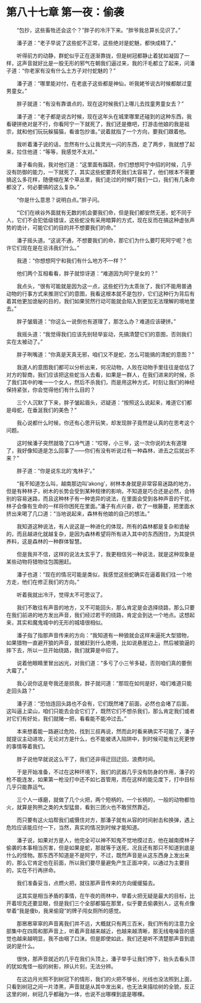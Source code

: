 # 第八十七章 第一夜：偷袭


　　“包抄，这些畜牲还会这个？”胖子的冷汗下来。“胖爷我总算长见识了。”

　　潘子道：“老子早说了这些蛇不正常，这些绝对是蛇魅，都快成精了。”

　　听得前方的动静，群蛇似乎正在逐渐靠拢，但是树冠都静止着犹如凝固了一样，这声音就好比是一股无形的邪气在朝我们逼过来，我的汗毛都立了起来，问潘子道：“你老家有没有什么土方子对付蛇魅的？”

　　潘子道：“哪里能对付，在老底子这些都是神仙，听我姥爷说古时候都献过童男童女。”

　　胖子就道：“有没有靠谱点的，现在这时候我们上哪儿去找童男童女去？”

　　潘子道：“老子都是说古时候，现在这年头在城里哪里还碰到的这种东西，我看硬拼绝对是不行，你看阿宁一下就死了，我们还是撤吧，打游击他娘的我是祖宗，就和他们玩玩躲猫猫，看谁包抄谁。”说着就指了一个方向，要我们跟着他。

　　我听着潘子说的话，忽然有什么让我灵光一闪的东西，走了两步，我就想了起来，拉住他道：“等等，我感觉不太对。”

　　潘子看向我，我对他们道：“这里面有蹊跷，你们想想阿宁中招的时候，几乎没有防御的能力，一下就死了，其实这些蛇要弄死我们太容易了，他们根本不需要搞这么多花样，随便缩在某个草丛里，我们走过的时候叮我们一口，我们有几条命都没了，何必要搞的这么复杂。”

　　“你是什么意思？说明白点。”胖子问。

　　“它们在峡谷外面就有无数的机会要我们命，但是我们都安然无恙，蛇不同于人，它们不会犯低级错误，这些蛇没有采用暗算的方式，现在反而在搞这种虚张声势的诡计，可能它们的目的并不想要我们的命。”

　　潘子摇头道。“这说不通，不想要我们的命，那它们为什么要叮死阿宁呢？也许它们现在是在忌讳我们什么。”

　　我道：“你想想阿宁和我们有什么地方不一样？”

　　他们两个互相看看，胖子就惊讶道：“难道因为阿宁是女的？”

　　我点头，“很有可能就是因为这一点，这些蛇行为太乖张了，我们不能用普通动物的行事方式来推测它们的意图，我看这根本就不是包抄，它们这种行为背后有着其他更加诡秘的目的，我们如果贸然行动可能就会陷入到更加无法理解的境地里去。”

　　胖子皱眉道：“你这么一说倒也有道理了，那怎么办？难道应该硬拼。”

　　我摇头道：“我觉得我们应该先别轻举妄动，先搞清楚它们的意图，否则我们实在太被动了。”

　　胖子咧嘴道：“你真是天真无邪，咱们又不是蛇，怎么可能搞的清蛇的意图？”

　　我道人的意图我们都可以分析出来，何况动物，人败在动物手里往往是低估了对方的智商，我们应该把这些蛇当人去看，如果是一群人，在我们进来的时候，杀了我们其中的唯一一个女人，然后不杀我们，而是用这种方式，时刻让我们的神经保持紧张，你会觉得他们有什么目的？

　　三个人沉默了下来，胖子皱起眉头，迟疑道：“按照这么说起来，难道它们都是母蛇，在垂涎我们的美色？”

　　我心说都什么时候，你还有心思开玩笑，却发现胖子竟然是认真的在思考这个问题。

　　这时候潘子突然就吸了口冷气道：“哎呀，小三爷，这一次你说的太有道理了，我好像知道是怎么回事了——你们有没有听说过有一种森林，进去之后就出不来？”

　　胖子道：“你是说东北的‘鬼林子’。”

　　“我不知道怎么叫，越南那边叫‘akong’，树林本身就是非常容易迷路的地方，但是有种林子，树木的长势会受到某种规律的影响，不知道是巧合还是必然，会特别的容易迷路，而且这种林子有一种诡异的说法，在里面会受到各种声音的干扰，林子会像有生命的一样将你困死在里面。”潘子有点兴奋，砍了一根藤蔓，把里面水挤出来喝了几口道：“当地说起来，森林有他娘的自己的想法。”

　　我知道这种说法，有人说这是一种进化的体现，所有的森林都是复杂和诡秘的，而且越进化就越复杂，是因为森林希望将所有进入其中的东西困住，为其提供养料，这是森林的一种群体智慧。

　　但是我并不信，这样的说法太玄乎了，我更相信另一种说法，就是这种现象是某些动物将猎物往包围圈赶。

　　潘子也道：“现在的情况可能是类似，我感觉这些蛇确实在逼着我们往一个地方走，他们在修正我们的方向。”

　　听着我就出冷汗，觉得太不可思议了。

　　我们不敢往有声音的地方，又不可能回头，那么肯定是会选择绕路，那么只要在我们前进的地方发出声音，我们经过若干的绕路，肯定会到达一个地点。这想起来，其实和魔鬼城中的无形的城墙很相似。

　　潘子指了指那声音传来的方向：“我知道有一种狼就会这样来逼死大型猎物，如果猎物一直避开狼的声音，就被赶到什么绝境，比如说悬崖边上，然后被狼逼的摔下去，所以一旦开始绕路，我们就算是中招了。

　　说着他眼睛里冒出凶光，对我们道：“多亏了小三爷多疑，否则咱们真的要倒大霉了。”

　　我心说你这是夸我还是损我，胖子就问道：“那现在如何是好，咱们难道只能走回头路？”

　　潘子道：“恐怕连回头路也不会有，它们既然堵了前面，必然也会堵了后面，这叫逼上梁山，咱们只能去会会它们了，既然它们不想杀我们，那么肯定我们或者对它们有好处，我们就赌一把，看看能不能冲过去。”

　　本来想着能一路避过危险，找到三叔再说，然而此时看来确实不可能了，潘子就提议主动进攻，无论对方是什么，也不能被诱入陷阱中，到时候可能有比死更惨的事情等着我们。

　　胖子说他早就说这么干了，我们还非得迂回迂回，浪费时间。

　　于是开始准备，不过在这种环境下，我们的武器几乎没有防身的作用，潘子的枪不能连发，如果第一枪没打中还不如匕首管用，而在这样的能见度下，打中目标几乎只能靠运气。

　　三个人一琢磨，就做了几个火把，两个短柄的，一个长柄的，一般的动物都怕火，就算是狗熊之类的大型猛兽，看到三团火也不敢贸然靠近。

　　而只要有这火焰帮我们威慑住对方，那潘子就有从容的时间射击和换弹，遇上危险应该能应付一下，当然，真实的情况到时候才能知道。

　　潘子说，如果对方是人，他完全可以神不知鬼不觉地摸过去，他在越南摸林子偷袭的本事相当厉害，但是如果是蛇，那就等于送死，况且还有那只不知道到底是什么的怪物。那东西不知道是不是阿宁，不过，既然声音是从这东西身上发出来的，那么它肯定也在前面，所以我们要尽量避免产生正面冲突，以通过为主要目的，实在不行再拼命。

　　我们准备妥当，点燃火把，就往那声音传来的方向缓缓猫去。

　　这其实是相当矛盾的事情，在午夜的雨林中，举着火把无疑是最大的目标，比开着坦克还要显眼，但是我们三个全部都猫在那里，似乎要去偷袭别人，这有点像举着“我是傻b，我来偷窥”的牌子闯女厕所的感觉。

　　那窸窸窣窣的声音离我们并不远，大概就只有两三百米，我们所有的注意力全部集中在四周和那声音上，听着声音越来越近，也越来越清晰，那无线电噪音的感觉也越来越明显，我不由咽了口沫。但是即使如此，我们还是听不清楚那声音到底说的是什么。

　　很快，那声音就近的几乎在我们头顶上，潘子举手让我们停下，抬头去看头顶的犹如鬼怪一般的树影，辨认片刻，无法分辨。

　　在这边月光照不到树冠下的情形，我们的火把不够长，光线也没法照到上面，只看到树冠之间一片漆黑，声音就是从其中发出来，也无法来描绘树的全貌，反正这里的树，树冠几乎都融为一体，也说不出哪棵到底是哪棵。


